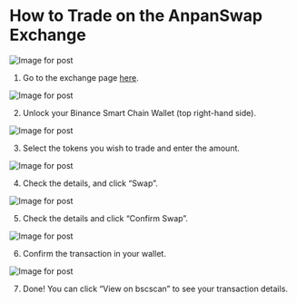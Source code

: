 # How to Trade on the AnpanSwap Exchange

![Image for post](https://miro.medium.com/max/1400/0*C0Ng5_d1hK28qMMh)

1. Go to the exchange page [here](https://exchange.anpanswap.finance/#/swap).



![Image for post](https://miro.medium.com/max/512/0*roteFKZKRqO-IWYU)

2. Unlock your Binance Smart Chain Wallet \(top right-hand side\).



![Image for post](https://miro.medium.com/max/1400/0*H5TedYqYQFb5oiO0)

3. Select the tokens you wish to trade and enter the amount.



![Image for post](https://miro.medium.com/max/1400/0*AgCzp3NqkIudgyWQ)

4. Check the details, and click “Swap”.



![Image for post](https://miro.medium.com/max/1400/0*qmhlA7jFOwtIKJ8t)

5. Check the details and click “Confirm Swap”.



![Image for post](https://miro.medium.com/max/1400/0*CMDlQd_FEWa6koea)

6. Confirm the transaction in your wallet.



![Image for post](https://miro.medium.com/max/1400/0*wHVyuL-WED_T3wiZ)

7. Done! You can click “View on bscscan” to see your transaction details.

